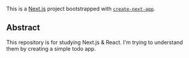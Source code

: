 This is a [Next.js](https://nextjs.org/) project bootstrapped with [`create-next-app`](https://github.com/vercel/next.js/tree/canary/packages/create-next-app).

## Abstract
This repository is for studying Next.js & React.
I'm trying to understand them by creating a simple todo app.
